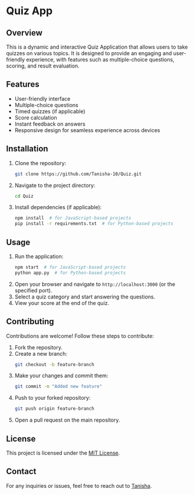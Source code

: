 # Quiz App

## Overview
This is a dynamic and interactive Quiz Application that allows users to take quizzes on various topics. It is designed to provide an engaging and user-friendly experience, with features such as multiple-choice questions, scoring, and result evaluation.

## Features
- User-friendly interface
- Multiple-choice questions
- Timed quizzes (if applicable)
- Score calculation
- Instant feedback on answers
- Responsive design for seamless experience across devices

## Installation
1. Clone the repository:
   ```bash
   git clone https://github.com/Tanisha-10/Quiz.git
   ```
2. Navigate to the project directory:
   ```bash
   cd Quiz
   ```
3. Install dependencies (if applicable):
   ```bash
   npm install  # for JavaScript-based projects
   pip install -r requirements.txt  # for Python-based projects
   ```

## Usage
1. Run the application:
   ```bash
   npm start  # for JavaScript-based projects
   python app.py  # for Python-based projects
   ```
2. Open your browser and navigate to `http://localhost:3000` (or the specified port).
3. Select a quiz category and start answering the questions.
4. View your score at the end of the quiz.




## Contributing
Contributions are welcome! Follow these steps to contribute:
1. Fork the repository.
2. Create a new branch:
   ```bash
   git checkout -b feature-branch
   ```
3. Make your changes and commit them:
   ```bash
   git commit -m "Added new feature"
   ```
4. Push to your forked repository:
   ```bash
   git push origin feature-branch
   ```
5. Open a pull request on the main repository.

## License
This project is licensed under the [MIT License](LICENSE).

## Contact
For any inquiries or issues, feel free to reach out to [Tanisha](https://github.com/Tanisha-10).

